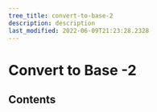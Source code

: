 ```yaml
---
tree_title: convert-to-base-2
description: description
last_modified: 2022-06-09T21:23:28.2328
---
```


# Convert to Base -2

## Contents
